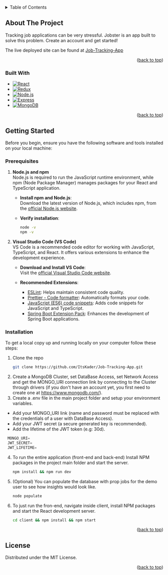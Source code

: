 <a id="readme-top"></a>

<!--
*** Thanks for checking out the Best-README-Template. If you have a suggestion
*** that would make this better, please fork the repo and create a pull request
*** or simply open an issue with the tag "enhancement".
*** Don't forget to give the project a star!
*** Thanks again! Now go create something AMAZING! :D
-->

<!-- PROJECT SHIELDS -->
<!--
*** I'm using markdown "reference style" links for readability.
*** Reference links are enclosed in brackets [ ] instead of parentheses ( ).
*** See the bottom of this document for the declaration of the reference variables
*** for contributors-url, forks-url, etc. This is an optional, concise syntax you may use.
*** https://www.markdownguide.org/basic-syntax/#reference-style-links
-->



<!-- TABLE OF CONTENTS -->
<details>
  <summary>Table of Contents</summary>
  <ol>
    <li>
      <a href="#about-the-project">About The Project</a>
      <ul>
        <li><a href="#built-with">Built With</a></li>
      </ul>
    </li>
    <li>
      <a href="#getting-started">Getting Started</a>
      <ul>
        <li><a href="#prerequisites">Prerequisites</a></li>
        <li><a href="#installation">Installation</a></li>
      </ul>
    </li>
    <li><a href="#license">License</a></li>
  </ol>
</details>

<!-- ABOUT THE PROJECT -->

## About The Project

Tracking job applications can be very stressful. Jobster is an app built to solve this problem. Create an account and get started!

The live deployed site can be found at [Job-Tracking-App]([https://github.com/yourusername](https://job-tracking-app-n2ng.onrender.com/landing))



<p align="right">(<a href="#readme-top">back to top</a>)</p>

### Built With

- [![React][React.js]][React-url]
- [![Redux][Redux.js]][Redux-url]
- [![Node.js][Node.js]][Node-url]
- [![Express][Express.js]][Express-url]
- [![MongoDB][MongoDB]][Mongo-url]


<p align="right">(<a href="#readme-top">back to top</a>)</p>

<!-- GETTING STARTED -->

## Getting Started

Before you begin, ensure you have the following software and tools installed on your local machine:

### Prerequisites

1. **Node.js and npm**  
   Node.js is required to run the JavaScript runtime environment, while npm (Node Package Manager) manages packages for your React and TypeScript application.

   - **Install npm and Node.js**:  
     Download the latest version of Node.js, which includes npm, from the [official Node.js website](https://nodejs.org/).

   - **Verify installation**:
     ```sh
     node -v
     npm -v
     ```


2. **Visual Studio Code (VS Code)**  
   VS Code is a recommended code editor for working with JavaScript, TypeScript, and React. It offers various extensions to enhance the development experience.

   - **Download and Install VS Code**:  
     Visit the [official Visual Studio Code website](https://code.visualstudio.com/).

   - **Recommended Extensions**:
     - [ESLint](https://marketplace.visualstudio.com/items?itemName=dbaeumer.vscode-eslint): Helps maintain consistent code quality.
     - [Prettier - Code formatter](https://marketplace.visualstudio.com/items?itemName=esbenp.prettier-vscode): Automatically formats your code.
     - [JavaScript (ES6) code snippets](https://marketplace.visualstudio.com/items?itemName=xabikos.JavaScriptSnippets): Adds code snippets for JavaScript and TypeScript.
     - [Spring Boot Extension Pack](https://marketplace.visualstudio.com/items?itemName=Pivotal.vscode-boot-dev-pack): Enhances the development of Spring Boot applications.

### Installation
To get a local copy up and running locally on your computer follow these steps:

1. Clone the repo
   ```sh
   git clone https://github.com/ItsKader/Job-Tracking-App.git
   ```
2. Create a MongoDB Cluster, set DataBase Access, set Network Access and get the MONGO_URI connection link by connecting to the Cluster through drivers (if you don't have an account yet, you first need to create one at https://www.mongodb.com/).
3. Create a .env file in the main project folder and setup your environment variables.
  - Add your MONGO_URI link (name and password must be replaced with the credentials of a user with DataBase Access).
  - Add your JWT secret (a secure generated key is recommended).
  - Add the lifetime of the JWT token (e.g: 30d).

   ```js
    MONGO_URI=
    JWT_SECRET=
    JWT_LIFETIME=
   ```
4. To run the entire application (front-end and back-end) Install NPM packages in the project main folder and start the server.
   ```sh
   npm install && npm run dev
   ```
5. (Optional) You can populate the database with prop jobs for the demo user to see how insights would look like.
   ```sh
   node populate
   ```
6. To just run the fron-end, navigate inside client, install NPM packages and start the React development server.
   ```sh
   cd client && npm install && npm start
   ```




<p align="right">(<a href="#readme-top">back to top</a>)</p>


<!-- LICENSE -->

## License

Distributed under the MIT License.

<p align="right">(<a href="#readme-top">back to top</a>)</p>

<!-- MARKDOWN LINKS & IMAGES -->
<!-- https://www.markdownguide.org/basic-syntax/#reference-style-links -->


[React.js]: https://img.shields.io/badge/React-20232A?style=for-the-badge&logo=react&logoColor=61DAFB
[React-url]: https://reactjs.org/
[Node.js]: https://img.shields.io/badge/Node.js-339933?style=for-the-badge&logo=nodedotjs&logoColor=white
[Node-url]: https://nodejs.org/
[Express.js]: https://img.shields.io/badge/Express-000000?style=for-the-badge&logo=express&logoColor=white
[Express-url]: https://expressjs.com/
[MongoDB]: https://img.shields.io/badge/MongoDB-47A248?style=for-the-badge&logo=mongodb&logoColor=white
[Mongo-url]: https://www.mongodb.com/
[Redux.js]: https://img.shields.io/badge/Redux-764ABC?style=for-the-badge&logo=redux&logoColor=white
[Redux-url]: https://redux-toolkit.js.org/
